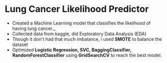 <br>

# Lung Cancer Likelihood Predictor
- Created a Machine Learning model that classifies the likelihood of having lung cancer._
- Collected data from kaggle, did Exploratory Data Analysis (EDA)
- Though it don't had that much imbalance, i used **<span title="Synthetic Minority Over-Sampling Technique">SMOTE</span>** to balance the dataset
- Optimized __Logistic Regression, SVC, BaggingClassifier, RandomForestClassifier__ using __GridSearchCV__ to reach the best model.
